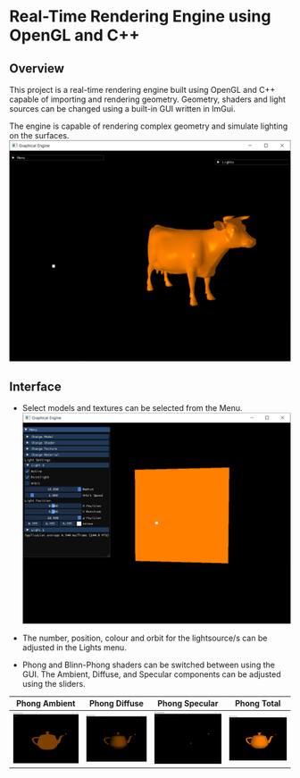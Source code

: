 # Real-Time Rendering Engine using OpenGL and C++
## Overview
This project is a real-time rendering engine built using OpenGL and C++ capable of importing and rendering geometry. Geometry, shaders and light sources can be changed using a built-in GUI written in ImGui.

The engine is capable of rendering complex geometry and simulate lighting on the surfaces.
![Cow](images/Cow.png?raw=true)

## Interface
- Select models and textures can be selected from the Menu.
![GUI](images/GUI.png?raw=true)

- The number, position, colour and orbit for the lightsource/s can be adjusted in the Lights menu.

- Phong and Blinn-Phong shaders can be switched between using the GUI. The Ambient, Diffuse, and Specular components can be adjusted using the sliders.


| Phong Ambient | Phong Diffuse | Phong Specular | Phong Total |
|---------------|---------------|----------------|-------------|
|![PhongAmbient](images/PhongAmbient.png?raw=true) | ![PhongDiffuse](images/PhongDiffuse.png?raw=true) | ![PhongSpecular](images/PhongSpecular.png?raw=true) | ![PhongTotal](images/PhongTotal.png?raw=true)|
